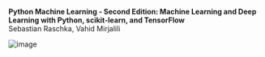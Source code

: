**Python Machine Learning - Second Edition: Machine Learning and Deep Learning with Python, scikit-learn, and TensorFlow**  
Sebastian Raschka, Vahid Mirjalili 

![image](https://user-images.githubusercontent.com/58263509/206668333-40e5b5dd-0608-4f07-80cd-fbffdf92de6c.png)
